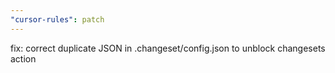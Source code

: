 ```yaml
---
"cursor-rules": patch
---
```


fix: correct duplicate JSON in .changeset/config.json to unblock changesets action


